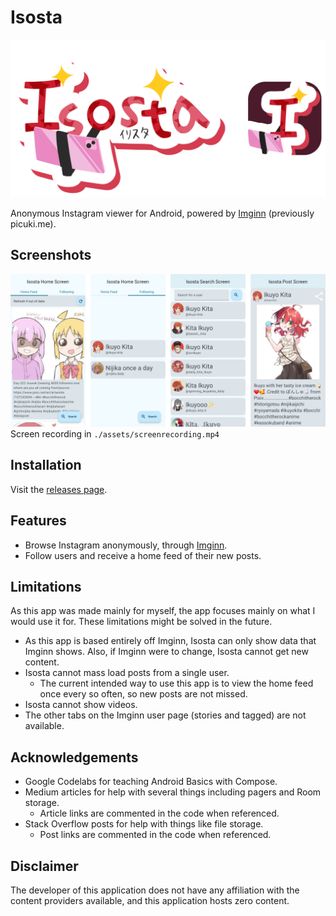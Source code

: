 # Isosta
![Isosta Logo and App Icon](./assets/logos.png) 

Anonymous Instagram viewer for Android, powered by [Imginn](https://imginn.com) (previously picuki.me).

## Screenshots
![Screenshots](./assets/screens.png)
Screen recording in `./assets/screenrecording.mp4`

## Installation
Visit the [releases page](https://github.com/azusalad/Isosta/releases).

## Features
* Browse Instagram anonymously, through [Imginn](https://imginn.com).
* Follow users and receive a home feed of their new posts.

## Limitations
As this app was made mainly for myself, the app focuses mainly on what I would use it for.  These limitations might be solved in the future.

* As this app is based entirely off Imginn, Isosta can only show data that Imginn shows.  Also, if Imginn were to change, Isosta cannot get new content.
* Isosta cannot mass load posts from a single user.  
  * The current intended way to use this app is to view the home feed once every so often, so new posts are not missed.
* Isosta cannot show videos.
* The other tabs on the Imginn user page (stories and tagged) are not available.

## Acknowledgements
* Google Codelabs for teaching Android Basics with Compose.
* Medium articles for help with several things including pagers and Room storage.
  * Article links are commented in the code when referenced.
* Stack Overflow posts for help with things like file storage.
  * Post links are commented in the code when referenced.


## Disclaimer
The developer of this application does not have any affiliation with the content providers available, and this application hosts zero content.

